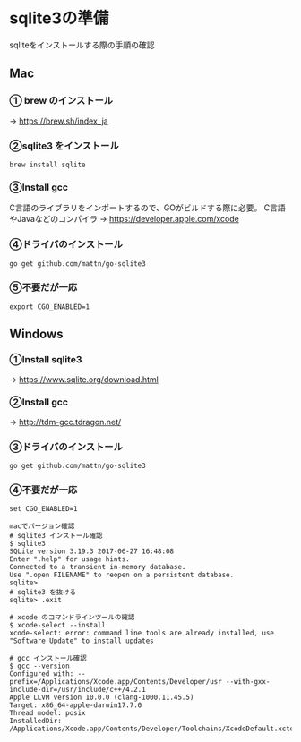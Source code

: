 # sqlite3の準備
sqliteをインストールする際の手順の確認
## Mac
### ① brew のインストール
-> https://brew.sh/index_ja
### ②sqlite3 をインストール
```
brew install sqlite
```
### ③Install gcc
C言語のライブラリをインポートするので、GOがビルドする際に必要。
C言語やJavaなどのコンパイラ
-> https://developer.apple.com/xcode
### ④ドライバのインストール
```
go get github.com/mattn/go-sqlite3
```
### ⑤不要だが一応

```
export CGO_ENABLED=1
```
## Windows
### ①Install sqlite3
-> https://www.sqlite.org/download.html
### ②Install gcc
-> http://tdm-gcc.tdragon.net/
### ③ドライバのインストール
```
go get github.com/mattn/go-sqlite3
```
### ④不要だが一応
```
set CGO_ENABLED=1
```

 ```
 macでバージョン確認
# sqlite3 インストール確認
$ sqlite3
SQLite version 3.19.3 2017-06-27 16:48:08
Enter ".help" for usage hints.
Connected to a transient in-memory database.
Use ".open FILENAME" to reopen on a persistent database.
sqlite>
# sqlite3 を抜ける
sqlite> .exit
 
# xcode のコマンドラインツールの確認
$ xcode-select --install
xcode-select: error: command line tools are already installed, use "Software Update" to install updates
 
# gcc インストール確認
$ gcc --version
Configured with: --prefix=/Applications/Xcode.app/Contents/Developer/usr --with-gxx-include-dir=/usr/include/c++/4.2.1
Apple LLVM version 10.0.0 (clang-1000.11.45.5)
Target: x86_64-apple-darwin17.7.0
Thread model: posix
InstalledDir: /Applications/Xcode.app/Contents/Developer/Toolchains/XcodeDefault.xctoolchain/usr/bin
 
```
